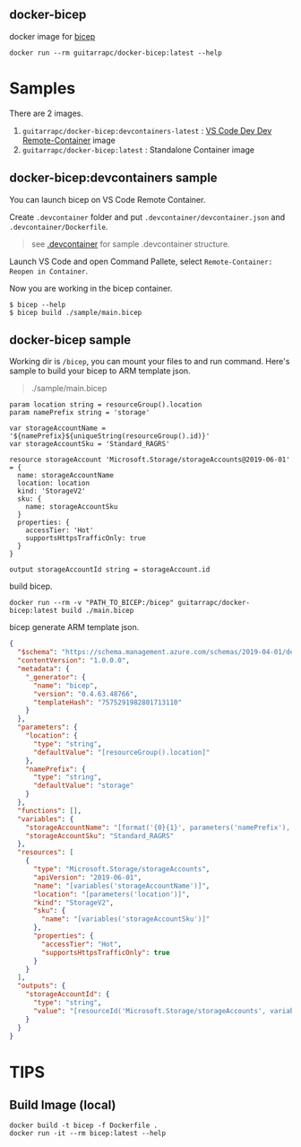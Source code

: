 ## docker-bicep

docker image for [bicep](https://github.com/Azure/bicep)

```shell
docker run --rm guitarrapc/docker-bicep:latest --help
```

# Samples

There are 2 images.

1. `guitarrapc/docker-bicep:devcontainers-latest` : [VS Code Dev Dev Remote-Container](https://code.visualstudio.com/docs/remote/containers#_getting-started) image
1. `guitarrapc/docker-bicep:latest` : Standalone Container image

## docker-bicep:devcontainers sample

You can launch bicep on VS Code Remote Container.

Create `.devcontainer` folder and put `.devcontainer/devcontainer.json` and `.devcontainer/Dockerfile`.

> see [.devcontainer](https://github.com/guitarrapc/docker-bicep/tree/main/.devcontainer) for sample .devcontainer structure.

Launch VS Code and open Command Pallete, select `Remote-Container: Reopen in Container`.

Now you are working in the bicep container.

```shell
$ bicep --help
$ bicep build ./sample/main.bicep
```

## docker-bicep sample

Working dir is `/bicep`, you can mount your files to and run command.
Here's sample to build your bicep to ARM template json.

> ./sample/main.bicep
```bicep
param location string = resourceGroup().location
param namePrefix string = 'storage'

var storageAccountName = '${namePrefix}${uniqueString(resourceGroup().id)}'
var storageAccountSku = 'Standard_RAGRS'

resource storageAccount 'Microsoft.Storage/storageAccounts@2019-06-01' = {
  name: storageAccountName
  location: location
  kind: 'StorageV2'
  sku: {
    name: storageAccountSku
  }
  properties: {
    accessTier: 'Hot'
    supportsHttpsTrafficOnly: true
  }
}

output storageAccountId string = storageAccount.id
```

build bicep.

```shell
docker run --rm -v "PATH_TO_BICEP:/bicep" guitarrapc/docker-bicep:latest build ./main.bicep
```

bicep generate ARM template json.

```json
{
  "$schema": "https://schema.management.azure.com/schemas/2019-04-01/deploymentTemplate.json#",
  "contentVersion": "1.0.0.0",
  "metadata": {
    "_generator": {
      "name": "bicep",
      "version": "0.4.63.48766",
      "templateHash": "7575291982801713110"
    }
  },
  "parameters": {
    "location": {
      "type": "string",
      "defaultValue": "[resourceGroup().location]"
    },
    "namePrefix": {
      "type": "string",
      "defaultValue": "storage"
    }
  },
  "functions": [],
  "variables": {
    "storageAccountName": "[format('{0}{1}', parameters('namePrefix'), uniqueString(resourceGroup().id))]",
    "storageAccountSku": "Standard_RAGRS"
  },
  "resources": [
    {
      "type": "Microsoft.Storage/storageAccounts",
      "apiVersion": "2019-06-01",
      "name": "[variables('storageAccountName')]",
      "location": "[parameters('location')]",
      "kind": "StorageV2",
      "sku": {
        "name": "[variables('storageAccountSku')]"
      },
      "properties": {
        "accessTier": "Hot",
        "supportsHttpsTrafficOnly": true
      }
    }
  ],
  "outputs": {
    "storageAccountId": {
      "type": "string",
      "value": "[resourceId('Microsoft.Storage/storageAccounts', variables('storageAccountName'))]"
    }
  }
}
```

# TIPS

## Build Image (local)

```shell
docker build -t bicep -f Dockerfile .
docker run -it --rm bicep:latest --help
```
